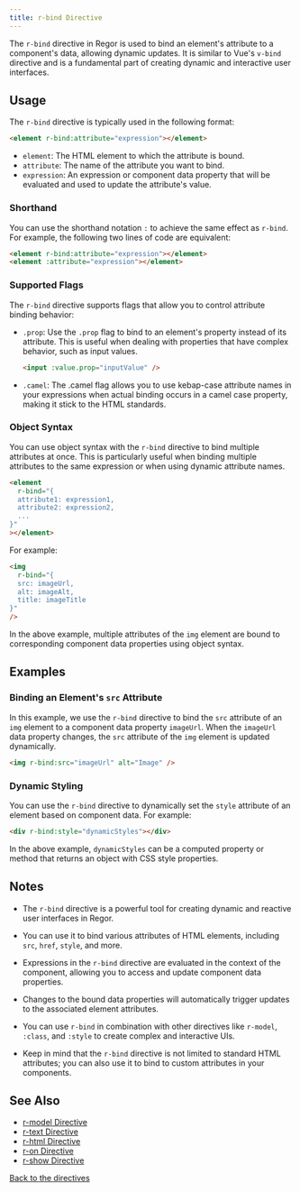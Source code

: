 ```yaml
---
title: r-bind Directive
---
```



The `r-bind` directive in Regor is used to bind an element's attribute to a component's data, allowing dynamic updates. It is similar to Vue's `v-bind` directive and is a fundamental part of creating dynamic and interactive user interfaces.

## Usage

The `r-bind` directive is typically used in the following format:

```html
<element r-bind:attribute="expression"></element>
```

- `element`: The HTML element to which the attribute is bound.
- `attribute`: The name of the attribute you want to bind.
- `expression`: An expression or component data property that will be evaluated and used to update the attribute's value.

### Shorthand

You can use the shorthand notation `:` to achieve the same effect as `r-bind`. For example, the following two lines of code are equivalent:

```html
<element r-bind:attribute="expression"></element>
<element :attribute="expression"></element>
```

### Supported Flags

The `r-bind` directive supports flags that allow you to control attribute binding behavior:

- `.prop`: Use the `.prop` flag to bind to an element's property instead of its attribute. This is useful when dealing with properties that have complex behavior, such as input values.

  ```html
  <input :value.prop="inputValue" />
  ```

- `.camel`: The .camel flag allows you to use kebap-case attribute names in your expressions when actual binding occurs in a camel case property, making it stick to the HTML standards.

### Object Syntax

You can use object syntax with the `r-bind` directive to bind multiple attributes at once. This is particularly useful when binding multiple attributes to the same expression or when using dynamic attribute names.

```html
<element
  r-bind="{
  attribute1: expression1,
  attribute2: expression2,
  ...
}"
></element>
```

For example:

```html
<img
  r-bind="{
  src: imageUrl,
  alt: imageAlt,
  title: imageTitle
}"
/>
```

In the above example, multiple attributes of the `img` element are bound to corresponding component data properties using object syntax.

## Examples

### Binding an Element's `src` Attribute

In this example, we use the `r-bind` directive to bind the `src` attribute of an `img` element to a component data property `imageUrl`. When the `imageUrl` data property changes, the `src` attribute of the `img` element is updated dynamically.

```html
<img r-bind:src="imageUrl" alt="Image" />
```

### Dynamic Styling

You can use the `r-bind` directive to dynamically set the `style` attribute of an element based on component data. For example:

```html
<div r-bind:style="dynamicStyles"></div>
```

In the above example, `dynamicStyles` can be a computed property or method that returns an object with CSS style properties.

## Notes

- The `r-bind` directive is a powerful tool for creating dynamic and reactive user interfaces in Regor.

- You can use it to bind various attributes of HTML elements, including `src`, `href`, `style`, and more.

- Expressions in the `r-bind` directive are evaluated in the context of the component, allowing you to access and update component data properties.

- Changes to the bound data properties will automatically trigger updates to the associated element attributes.

- You can use `r-bind` in combination with other directives like `r-model`, `:class`, and `:style` to create complex and interactive UIs.

- Keep in mind that the `r-bind` directive is not limited to standard HTML attributes; you can also use it to bind to custom attributes in your components.

## See Also

- [r-model Directive](/directives/r-model)
- [r-text Directive](/directives/r-text)
- [r-html Directive](/directives/r-html)
- [r-on Directive](/directives/r-on)
- [r-show Directive](/directives/r-show)

[Back to the directives](/directives/directives)
